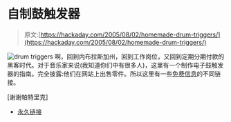 # 自制鼓触发器

> 原文:[https://hackaday.com/2005/08/02/homemade-drum-triggers/](https://hackaday.com/2005/08/02/homemade-drum-triggers/)

![drum triggers](../Images/8915dd8bdad67f20aa5f13471b48d454.png)
啊，回到内布拉斯加州，回到工作岗位，又回到定期分期付款的黑客时代。对于音乐家来说(我知道你们中有很多人)，这里有一个制作电子鼓触发器的指南。完全披露:他们在网站上出售零件。所以这里有一些[免费信息](http://www.cse.ogi.edu/Drum/FAQ/triggers.html)的不同链接。

[谢谢帕特里克]

*   [永久链接](http://www.electronicdrums.com/pads/pads2.htm)